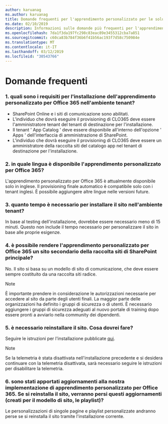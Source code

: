 ```yaml
---
author: karuanag
ms.author: karuanag
title: Domande frequenti per l'apprendimento personalizzato per le soluzioni di Office 365
ms.date: 02/10/2019
description: Informazioni sulle domande più frequenti per l'apprendimento personalizzato per Office 365
ms.openlocfilehash: 7da1f3da197fc298c83eac89e3455312cba7a851
ms.sourcegitcommit: c60ca83b784f36b6f41b56ac193f7d58c750984e
ms.translationtype: MT
ms.contentlocale: it-IT
ms.lasthandoff: 03/12/2019
ms.locfileid: "30543766"
---
```

# <a name="frequently-asked-questions"></a>Domande frequenti

### <a name="1-what-are-the-requirements-for-installing-custom-learning-for-office-365-into-my-tenant-environment"></a>1. quali sono i requisiti per l'installazione dell'apprendimento personalizzato per Office 365 nell'ambiente tenant?

- SharePoint Online e i siti di comunicazione sono abilitati.
- L'individuo che dovrà eseguire il provisioning di CLO365 deve essere l'amministratore tenant del tenant di destinazione per l'installazione.
- Il tenant ' App Catalog ' deve essere disponibile all'interno dell'opzione ' Apps ' dell'interfaccia di amministrazione di SharePoint.
- L'individuo che dovrà eseguire il provisioning di CLO365 deve essere un amministratore della raccolta siti del catalogo app nel tenant di destinazione per l'installazione.

### <a name="2-what-languages-is-custom-learning-for-office-365-available-in"></a>2. in quale lingua è disponibile l'apprendimento personalizzato per Office 365?

L'apprendimento personalizzato per Office 365 è attualmente disponibile solo in inglese. Il provisioning finale automatico è compatibile solo con i tenant inglesi. È possibile aggiungere altre lingue nelle versioni future.

### <a name="3-how-long-will-it-take-to-install-the-site-in-our-tenant-environment"></a>3. quanto tempo è necessario per installare il sito nell'ambiente tenant?

In base al testing dell'installazione, dovrebbe essere necessario meno di 15 minuti. Questo non include il tempo necessario per personalizzare il sito in base alle proprie esigenze.

### <a name="4-can-we-make-the-custom-learning-for-office-365-a-subsite-of-our-primary-sharepoint-site-collection"></a>4. è possibile rendere l'apprendimento personalizzato per Office 365 un sito secondario della raccolta siti di SharePoint principale?

No. Il sito si basa su un modello di sito di comunicazione, che deve essere sempre costituito da una raccolta siti radice.

> [!NOTE]
> È importante prendere in considerazione le autorizzazioni necessarie per accedere al sito da parte degli utenti finali. La maggior parte delle organizzazioni ha definito i gruppi di sicurezza o di utenti. È necessario aggiungere i gruppi di sicurezza adeguati al nuovo portale di training dopo essere pronti a avviarlo nella community dei dipendenti.

### <a name="5-i-need-to-reinstall-the-site-what-should-i-do"></a>5. è necessario reinstallare il sito. Cosa dovrei fare?

Seguire le istruzioni per l'installazione pubblicate [qui](custom_provision.md).

> [!NOTE]
> Se la telemetria è stata disattivata nell'installazione precedente e si desidera continuare con la telemetria disattivata, sarà necessario seguire le istruzioni per disabilitare la telemetria.

### <a name="6-we-made-updates-to-our-implementation-of-custom-learning-for-office-365-will-we-lose-these-updates-made-to-site-template-playlists-if-we-reinstall-the-site"></a>6. sono stati apportati aggiornamenti alla nostra implementazione di apprendimento personalizzato per Office 365. Se si reinstalla il sito, verranno persi questi aggiornamenti (creati per il modello di sito, le playlist)?

Le personalizzazioni di singole pagine e playlist personalizzate andranno perse se si reinstalla il sito tramite l'installazione corrente.  